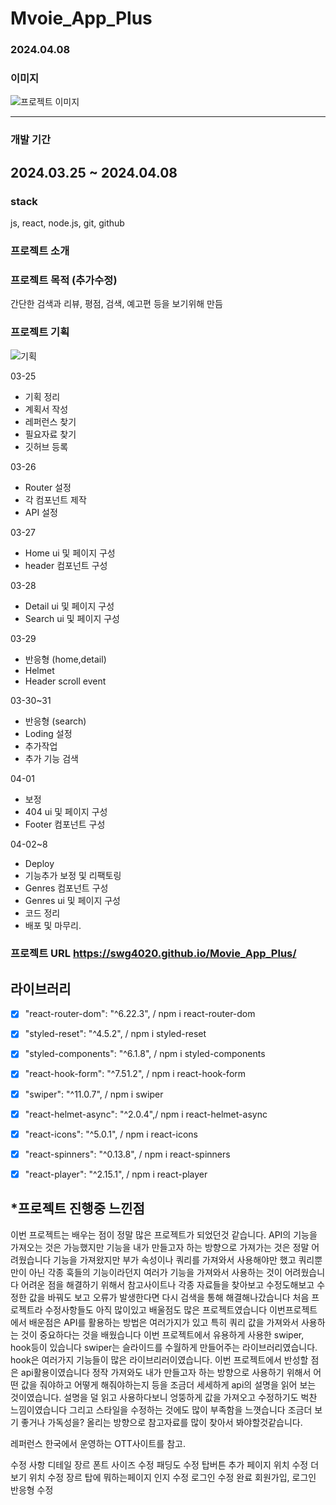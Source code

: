 # Mvoie_App_Plus

### 2024.04.08

### 이미지 
![프로젝트 이미지](https://github.com/swg4020/Movie_App_Plus/assets/162289678/135a0d6b-4dc2-4020-a670-9bd6096e3771)

---
### 개발 기간
 2024.03.25 ~ 2024.04.08
---
### stack
js, react, node.js, git, github

### 프로젝트 소개

### 프로젝트 목적 (추가수정)
간단한 검색과 리뷰, 평점, 검색, 예고편 등을 보기위해 만듬

### 프로젝트 기획 

![기획](https://github.com/swg4020/Movie_App_Plus/assets/162289678/66c9c890-e3c0-4781-ba8f-10ce4f13812c)

03-25 
- 기획 정리
- 계획서 작성
- 레퍼런스 찾기
- 필요자료 찾기
- 깃허브 등록

03-26
- Router 설정
- 각 컴포넌트 제작
- API 설정

03-27
- Home ui 및 페이지 구성
- header 컴포넌트 구성

03-28
- Detail ui 및 페이지 구성
- Search ui 및 페이지 구성

03-29
- 반응형 (home,detail)
- Helmet
- Header scroll event

03-30~31
- 반응형 (search)
- Loding 설정
- 추가작업
- 추가 기능 검색

04-01
- 보정
- 404 ui 및 페이지 구성
- Footer 컴포넌트 구성

04-02~8
- Deploy
- 기능추가 보정 및 리팩토링
- Genres 컴포넌트 구성
- Genres ui 및 페이지 구성
- 코드 정리
- 배포 및 마무리.


### 프로젝트 URL  https://swg4020.github.io/Movie_App_Plus/ 

## 라이브러리
- [x] "react-router-dom": "^6.22.3", / npm i react-router-dom
- [x] "styled-reset": "^4.5.2", / npm i styled-reset
- [x] "styled-components": "^6.1.8", / npm i styled-components
- [x] "react-hook-form": "^7.51.2", / npm i react-hook-form
- [x] "swiper": "^11.0.7", / npm i swiper
- [x] "react-helmet-async": "^2.0.4",/ npm i react-helmet-async
- [x] "react-icons": "^5.0.1", / npm i react-icons
- [x] "react-spinners": "^0.13.8", / npm i react-spinners
- [x] "react-player": "^2.15.1", / npm i react-player


## *프로젝트 진행중 느낀점
이번 프로젝트는 배우는 점이 정말 많은 프로젝트가 되었던것 같습니다. API의 기능을 가져오는 것은 가능했지만 기능을 내가 만들고자 하는 방향으로 가져가는 것은 정말 어려웠습니다 기능을 가져왔지만 부가 속성이나 쿼리를 가져와서 사용해야만 했고 쿼리뿐만이 아닌 각종 훅들의 기능이라던지 여러가 기능을 가져와서 사용하는 것이 어려웠습니다 어려운 점을 해결하기 위해서 참고사이트나 각종 자료들을 찾아보고 수정도해보고 수정한 값을 바꿔도 보고 오류가 발생한다면 다시 검색을 통해 해결해나갔습니다 처음 프로젝트라 수정사항들도 아직 많이있고 배울점도 많은 프로젝트였습니다 이번프로젝트에서 배운점은 API를 활용하는 방법은 여러가지가 있고 특히 쿼리 값을 가져와서 사용하는 것이 중요하다는 것을 배웠습니다 이번 프로젝트에서 유용하게 사용한 swiper, hook등이 있습니다 swiper는 슬라이드를 수월하게 만들어주는 라이브러리였습니다. hook은 여러가지 기능들이 많은 라이브리러이였습니다. 이번 프로젝트에서 반성할 점은 api활용이였습니다 정작 가져와도 내가 만들고자 하는 방향으로 사용하기 위해서 어떤 값을 줘야하고 어떻게 해줘야하는지 등을 조금더 세세하게 api의 설명을 읽어 보는 것이였습니다. 설명을 덜 읽고 사용하다보니 엉뚱하게 값을 가져오고 수정하기도 벅찬 느낌이였습니다 그리고 스타일을 수정하는 것에도 많이 부족함을 느꼇습니다 조금더 보기 좋거나 가독성을? 올리는 방향으로 참고자료를 많이 찾아서 봐야할것같습니다.

레퍼런스
한국에서 운영하는 OTT사이트를 참고.

수정 사항
디테일 장르 폰트 사이즈 수정 패딩도 수정
탑버튼 추가
페이지 위치 수정
더보기 위치 수정
장르 탑에 뭐하는페이지 인지 수정
로그인 수정 완료
회원가입, 로그인 반응형 수정
